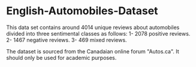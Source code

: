 # English-Automobiles-Dataset

This data set contains around 4014 unique reviews about automobiles divided into three sentimental classes as follows: 
1- 2078 positive reviews.
2- 1467 negative reviews.
3- 469 mixed reviews.

The dataset is sourced from the Canadaian online forum "Autos.ca". It should only be used for academic purposes. 

